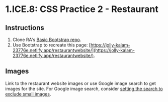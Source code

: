 # 1.ICE.8: CSS Practice 2 - Restaurant

## Instructions

1. Clone RA's [Basic Bootstrap repo](https://github.com/rocketacademy/basic-bootstrap-bootcamp).
2. Use Bootstrap to recreate this page: [https://jolly-kalam-23776e.netlify.app/restaurantwebsite/](https://jolly-kalam-23776e.netlify.app/restaurantwebsite/).

## Images

Link to the restaurant website images or use Google image search to get images for the site. For Google image search, consider [setting the search to exclude small images](https://www.androidpolice.com/2020/04/13/get-back-exact-size-larger-than-face-photo-full-color-search-filter-google-images/).

